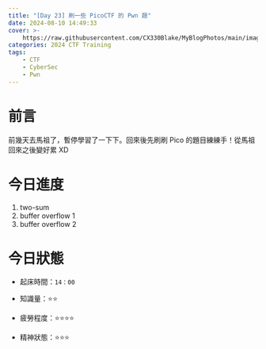 ```yaml
---
title: "[Day 23] 刷一些 PicoCTF 的 Pwn 題"
date: 2024-08-10 14:49:33
cover: >-
    https://raw.githubusercontent.com/CX330Blake/MyBlogPhotos/main/image/hackerTraining.jpg
categories: 2024 CTF Training
tags:
    - CTF
    - CyberSec
    - Pwn
---
```


# 前言

前幾天去馬祖了，暫停學習了一下下。回來後先刷刷 Pico 的題目練練手！從馬祖回來之後變好累 XD

# 今日進度

1. two-sum
2. buffer overflow 1
3. buffer overflow 2

# 今日狀態

-   起床時間：`14：00`

-   知識量：⭐⭐

-   疲勞程度：⭐⭐⭐⭐

-   精神狀態：⭐⭐⭐
